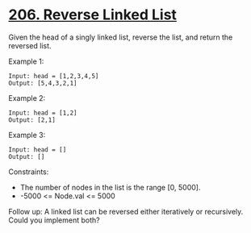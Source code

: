 # [206. Reverse Linked List](https://leetcode.com/problems/reverse-linked-list/description/)
 
Given the head of a singly linked list, reverse the list, and return the reversed list.
 

Example 1:

    Input: head = [1,2,3,4,5]
    Output: [5,4,3,2,1]

Example 2:

    Input: head = [1,2]
    Output: [2,1]

Example 3:

    Input: head = []
    Output: []
 

Constraints:

* The number of nodes in the list is the range [0, 5000].
* -5000 <= Node.val <= 5000
 

Follow up: A linked list can be reversed either iteratively or recursively. Could you implement both?